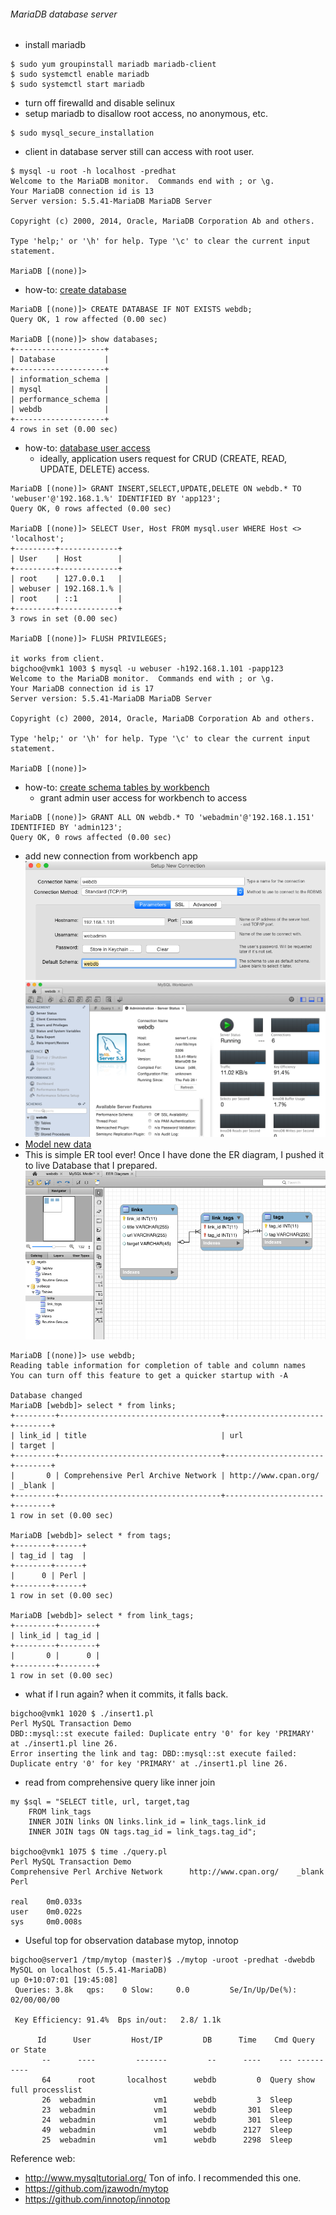 ###### MariaDB database server
* install mariadb 
```
$ sudo yum groupinstall mariadb mariadb-client
$ sudo systemctl enable mariadb
$ sudo systemctl start mariadb
```
* turn off firewalld and disable selinux 
* setup mariadb to disallow root access, no anonymous, etc.
```
$ sudo mysql_secure_installation
```
* client in database server still can access with root user.
```
$ mysql -u root -h localhost -predhat
Welcome to the MariaDB monitor.  Commands end with ; or \g.
Your MariaDB connection id is 13
Server version: 5.5.41-MariaDB MariaDB Server

Copyright (c) 2000, 2014, Oracle, MariaDB Corporation Ab and others.

Type 'help;' or '\h' for help. Type '\c' to clear the current input statement.

MariaDB [(none)]>
```
* how-to: [create database](https://mariadb.com/kb/en/mariadb/create-database/)
```
MariaDB [(none)]> CREATE DATABASE IF NOT EXISTS webdb;
Query OK, 1 row affected (0.00 sec)

MariaDB [(none)]> show databases;
+--------------------+
| Database           |
+--------------------+
| information_schema |
| mysql              |
| performance_schema |
| webdb              |
+--------------------+
4 rows in set (0.00 sec)
```
* how-to: [database user access](https://mariadb.com/kb/en/mariadb/create-user/)
  - ideally, application users request for CRUD (CREATE, READ, UPDATE, DELETE) access.
```
MariaDB [(none)]> GRANT INSERT,SELECT,UPDATE,DELETE ON webdb.* TO 'webuser'@'192.168.1.%' IDENTIFIED BY 'app123';
Query OK, 0 rows affected (0.00 sec)

MariaDB [(none)]> SELECT User, Host FROM mysql.user WHERE Host <> 'localhost';
+---------+-------------+
| User    | Host        |
+---------+-------------+
| root    | 127.0.0.1   |
| webuser | 192.168.1.% |
| root    | ::1         |
+---------+-------------+
3 rows in set (0.00 sec)

MariaDB [(none)]> FLUSH PRIVILEGES;

it works from client.
bigchoo@vmk1 1003 $ mysql -u webuser -h192.168.1.101 -papp123
Welcome to the MariaDB monitor.  Commands end with ; or \g.
Your MariaDB connection id is 17
Server version: 5.5.41-MariaDB MariaDB Server

Copyright (c) 2000, 2014, Oracle, MariaDB Corporation Ab and others.

Type 'help;' or '\h' for help. Type '\c' to clear the current input statement.

MariaDB [(none)]>
```
* how-to: [create schema tables by workbench](http://dev.mysql.com/doc/workbench/en/wb-installing-mac.html)
  - grant admin user access for workbench to access
```
MariaDB [(none)]> GRANT ALL ON webdb.* TO 'webadmin'@'192.168.1.151' IDENTIFIED BY 'admin123';
Query OK, 0 rows affected (0.00 sec)
```

  - add new connection from workbench app
![Connection](https://github.com/boonchu/perllabs/blob/master/MySQL/Connection.png)
![Workbench_front](https://github.com/boonchu/perllabs/blob/master/MySQL/Workbench_front.png)
  - [Model new data](http://dev.mysql.com/doc/workbench/en/wb-getting-started-tutorial-creating-a-model.html)
  - This is simple ER tool ever! Once I have done the ER diagram, I pushed it to live Database that I prepared.
![ER](https://github.com/boonchu/perllabs/blob/master/MySQL/ER.png)
```
MariaDB [(none)]> use webdb;
Reading table information for completion of table and column names
You can turn off this feature to get a quicker startup with -A

Database changed
MariaDB [webdb]> select * from links;
+---------+------------------------------------+----------------------+--------+
| link_id | title                              | url                  | target |
+---------+------------------------------------+----------------------+--------+
|       0 | Comprehensive Perl Archive Network | http://www.cpan.org/ | _blank |
+---------+------------------------------------+----------------------+--------+
1 row in set (0.00 sec)

MariaDB [webdb]> select * from tags;
+--------+------+
| tag_id | tag  |
+--------+------+
|      0 | Perl |
+--------+------+
1 row in set (0.00 sec)

MariaDB [webdb]> select * from link_tags;
+---------+--------+
| link_id | tag_id |
+---------+--------+
|       0 |      0 |
+---------+--------+
1 row in set (0.00 sec)
```
* what if I run again? when it commits, it falls back.
```
bigchoo@vmk1 1020 $ ./insert1.pl
Perl MySQL Transaction Demo
DBD::mysql::st execute failed: Duplicate entry '0' for key 'PRIMARY' at ./insert1.pl line 26.
Error inserting the link and tag: DBD::mysql::st execute failed: Duplicate entry '0' for key 'PRIMARY' at ./insert1.pl line 26.
```
* read from comprehensive query like inner join
```
my $sql = "SELECT title, url, target,tag
	FROM link_tags
	INNER JOIN links ON links.link_id = link_tags.link_id
	INNER JOIN tags ON tags.tag_id = link_tags.tag_id";

bigchoo@vmk1 1075 $ time ./query.pl
Perl MySQL Transaction Demo
Comprehensive Perl Archive Network      http://www.cpan.org/    _blank  Perl

real    0m0.033s
user    0m0.022s
sys     0m0.008s
```
* Useful top for observation database mytop, innotop
```
bigchoo@server1 /tmp/mytop (master)$ ./mytop -uroot -predhat -dwebdb
MySQL on localhost (5.5.41-MariaDB)                                                                                                   up 0+10:07:01 [19:45:08]
 Queries: 3.8k   qps:    0 Slow:     0.0         Se/In/Up/De(%):    02/00/00/00

 Key Efficiency: 91.4%  Bps in/out:   2.8/ 1.1k

      Id      User         Host/IP         DB      Time    Cmd Query or State
       --      ----         -------         --      ----    --- ----------
       64      root       localhost      webdb         0  Query show full processlist
       26  webadmin             vm1      webdb         3  Sleep
       23  webadmin             vm1      webdb       301  Sleep
       24  webadmin             vm1      webdb       301  Sleep
       49  webadmin             vm1      webdb      2127  Sleep
       25  webadmin             vm1      webdb      2298  Sleep
```
Reference web:
* http://www.mysqltutorial.org/ Ton of info. I recommended this one.
* https://github.com/jzawodn/mytop
* https://github.com/innotop/innotop
